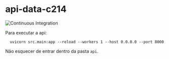 # api-data-c214

![Continuous Integration](https://github.com/JoaoGustavoRogel/api-data-c214/workflows/Continuous%20Integration/badge.svg)

Para executar a api:

```
  uvicorn src.main:app --reload --workers 1 --host 0.0.0.0 --port 8000
```
Não esquecer de entrar dentro da pasta `api`.
